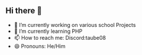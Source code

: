 ## Hi there 👋

- 🔭 I’m currently working on various school Projects
- 🌱 I’m currently learning PHP
- 📫 How to reach me: Discord:taube08
- 😄 Pronouns: He/Him


<!--
**Taube08/Taube08** is a ✨ _special_ ✨ repository because its `README.md` (this file) appears on your GitHub profile.

Here are some ideas to get you started:

- 🔭 I’m currently working on ...
- 🌱 I’m currently learning ...
- 👯 I’m looking to collaborate on ...
- 🤔 I’m looking for help with ...
- 💬 Ask me about ...
- 📫 How to reach me: ...
- 😄 Pronouns: ...
- ⚡ Fun fact: ...
-->
